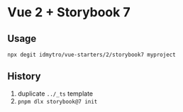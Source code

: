 # Vue 2 + Storybook 7

## Usage

```
npx degit idmytro/vue-starters/2/storybook7 myproject
```

## History

1. duplicate `../_ts` template
2. `pnpm dlx storybook@7 init`
